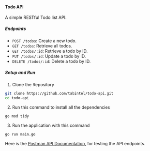 #### Todo API

A simple RESTful Todo list API.

##### Endpoints

- `POST /todos`: Create a new todo.
- `GET /todos`: Retrieve all todos.
- `GET /todos/:id`: Retrieve a todo by ID.
- `PUT /todos/:id`: Update a todo by ID.
- `DELETE /todos/:id`: Delete a todo by ID.


##### Setup and Run

1. Clone the Repository
```bash
git clone https://github.com/tabintel/todo-api.git
cd todo-api
```
2. Run this command to install all the dependencies
```bash
go mod tidy
```

3. Run the application with this command
```bash
go run main.go

```

Here is the [Postman API Documentation,](https://documenter.getpostman.com/view/31909794/2s9YsJAXoT) for testing the API endpoints.
